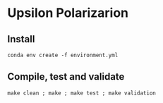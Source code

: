 #  Upsilon Polarizarion

## Install

`conda env create -f environment.yml`

## Compile, test and validate

`make clean ; make ; make test ; make validation`